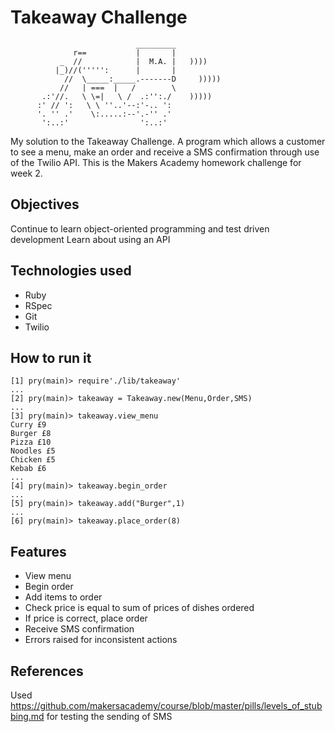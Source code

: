 Takeaway Challenge
==================
```
                            _________
              r==           |       |
           _  //            |  M.A. |   ))))
          |_)//(''''':      |       |
            //  \_____:_____.-------D     )))))
           //   | ===  |   /        \
       .:'//.   \ \=|   \ /  .:'':./    )))))
      :' // ':   \ \ ''..'--:'-.. ':
      '. '' .'    \:.....:--'.-'' .'
       ':..:'                ':..:'

 ```

My solution to the Takeaway Challenge. A program which allows a customer to see a menu, make an order and receive a SMS confirmation through use of the Twilio API. This is the Makers Academy homework challenge for week 2.

Objectives
---------

Continue to learn object-oriented programming and test driven development
Learn about using an API


Technologies used
------------------

* Ruby
* RSpec
* Git
* Twilio

How to run it
---------------

```
[1] pry(main)> require'./lib/takeaway'
...
[2] pry(main)> takeaway = Takeaway.new(Menu,Order,SMS)
...
[3] pry(main)> takeaway.view_menu
Curry £9
Burger £8
Pizza £10
Noodles £5
Chicken £5
Kebab £6
...
[4] pry(main)> takeaway.begin_order
...
[5] pry(main)> takeaway.add("Burger",1)
...
[6] pry(main)> takeaway.place_order(8)
```

Features
---------

* View menu
* Begin order
* Add items to order
* Check price is equal to sum of prices of dishes ordered
* If price is correct, place order
* Receive SMS confirmation
* Errors raised for inconsistent actions

References
---------------------
Used https://github.com/makersacademy/course/blob/master/pills/levels_of_stubbing.md
for testing the sending of SMS
